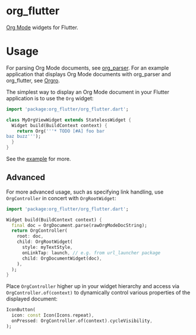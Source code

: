 # org_flutter

[Org Mode](https://orgmode.org/) widgets for Flutter.

# Usage

For parsing Org Mode documents, see
[org_parser](https://github.com/amake/org_parser). For an example application
that displays Org Mode documents with org_parser and org_flutter, see
[Orgro](https://orgro.org).

The simplest way to display an Org Mode document in your Flutter application is
to use the `Org` widget:

```dart
import 'package:org_flutter/org_flutter.dart';

class MyOrgViewWidget extends StatelessWidget {
  Widget build(BuildContext context) {
    return Org('''* TODO [#A] foo bar
baz buzz''');
  }
}
```

See the [example](./example/lib/main.dart) for more.

## Advanced

For more advanced usage, such as specifying link handling, use `OrgController`
in concert with `OrgRootWidget`:

```dart
import 'package:org_flutter/org_flutter.dart';

Widget build(BuildContext context) {
  final doc = OrgDocument.parse(rawOrgModeDocString);
  return OrgController(
    root: doc,
    child: OrgRootWidget(
      style: myTextStyle,
      onLinkTap: launch, // e.g. from url_launcher package
      child: OrgDocumentWidget(doc),
    ),
  );
}
```

Place `OrgController` higher up in your widget hierarchy and access via
`OrgController.of(context)` to dynamically control various properties of the
displayed document:

```dart
IconButton(
  icon: const Icon(Icons.repeat),
  onPressed: OrgController.of(context).cycleVisibility,
);
```
